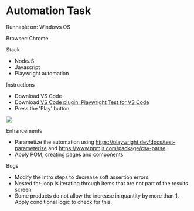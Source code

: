 # Automation Task

Runnable on: Windows OS

Browser: Chrome

Stack
- NodeJS
- Javascript
- Playwright automation

Instructions
- Download VS Code
- Download [VS Code plugin: Playwright Test for VS Code](https://marketplace.visualstudio.com/items?itemName=ms-playwright.playwright)
- Press the 'Play' button
<img src="https://i.imgur.com/6YYdSYE.png">

Enhancements
- Parametize the automation using https://playwright.dev/docs/test-parameterize and https://www.npmjs.com/package/csv-parse
- Apply POM, creating pages and components

Bugs
- Modify the intro steps to decrease soft assertion errors.
- Nested for-loop is iterating through items that are not part of the results screen
- Some products do not allow the increase in quantity by more than 1. Apply conditional logic to check for this.